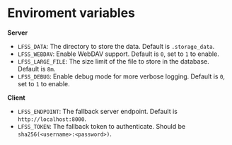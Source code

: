 
# Enviroment variables

**Server**
- `LFSS_DATA`: The directory to store the data. Default is `.storage_data`.
- `LFSS_WEBDAV`: Enable WebDAV support. Default is `0`, set to `1` to enable.
- `LFSS_LARGE_FILE`: The size limit of the file to store in the database. Default is `8m`.
- `LFSS_DEBUG`: Enable debug mode for more verbose logging. Default is `0`, set to `1` to enable.

**Client**
- `LFSS_ENDPOINT`: The fallback server endpoint. Default is `http://localhost:8000`.
- `LFSS_TOKEN`: The fallback token to authenticate. Should be `sha256(<username>:<password>)`.